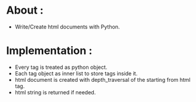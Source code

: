 
# About :
* Write/Create html documents with Python.


# Implementation :
* Every tag is treated as python object.
* Each tag object as inner list to store tags inside it.
* html document is created with depth_traversal of the starting from html tag.
* html string is returned if needed.




